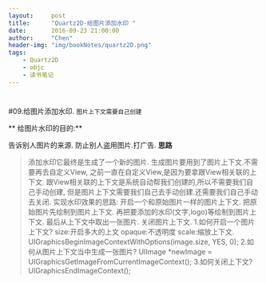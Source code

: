 ```yaml
---
layout:     post
title:      "Quartz2D-给图片添加水印 "
date:       2016-09-23 21:00:00
author:     "Chen"
header-img: "img/bookNotes/quartz2D.png"
tags:
    - Quartz2D
    - objc
    - 读书笔记
---
```




#
#09.给图片添加水印.
`图片上下文需要自己创建`

** 给图片水印的目的:**

告诉别人图片的来源.
防止别人盗用图片.打广告.
**思路**

> 添加水印它最终是生成了一个新的图片.
生成图片要用到了图片上下文.不需要再去自定义View,
之前一直在自定义View,是因为要拿跟View相关联的上下文.
跟View相关联的上下文是系统自动帮我们创建的,所以不需要我们自己手动创建,
但是图片上下文需要我们自己去手动创建.还需要我们自己手动去关闭.
实现水印效果的思路:
开启一个和原始图片一样的图片上下文.
把原始图片先绘制到图片上下文.
再把要添加的水印(文字,logo)等绘制到图片上下文.
最后从上下文中取出一张图片.
关闭图片上下文.
1.如何开启一个图片上下文?
size:开启多大的上文
opaque:不透明度
scale:缩放上下文.
UIGraphicsBeginImageContextWithOptions(image.size, YES, 0);
2.如何从图片上下文当中生成一张图片?
UIImage *newImage = UIGraphicsGetImageFromCurrentImageContext();
3.如何关闭上下文?
UIGraphicsEndImageContext();




